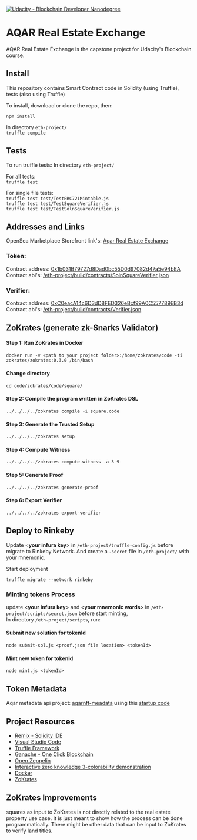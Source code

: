 [![Udacity - Blockchain Developer Nanodegree](https://bit.ly/2svzNOI)](https://www.udacity.com/blockchain)

# AQAR Real Estate Exchange

AQAR Real Estate Exchange is the capstone project for Udacity's Blockchain course. 

## Install

This repository contains Smart Contract code in Solidity (using Truffle), tests (also using Truffle)

To install, download or clone the repo, then:

`npm install`

In directory `eth-project/`  
`truffle compile`

## Tests
To run truffle tests:
In directory `eth-project/`

For all tests:    
`truffle test` 

For single file tests:  
`truffle test test/TestERC721Mintable.js`  
`truffle test test/TestSquareVerifier.js`  
`truffle test test/TestSolnSquareVerifier.js`  

## Addresses and Links 
OpenSea Marketplace Storefront link's: [Aqar Real Estate Exchange](https://rinkeby.opensea.io/category/aqarrealestateexchangev3)

### Token:
Contract address: [0x1b031B79727d8Dad0bc55D0d97082d47a5e94bEA](https://rinkeby.etherscan.io/address/0x1b031B79727d8Dad0bc55D0d97082d47a5e94bEA)   
Contract abi's: [/eth-project/build/contracts/SolnSquareVerifier.json](./eth-project/build/contracts/SolnSquareVerifier.json)
### Verifier:
Contract address: [0xC0eacA14c6D3dD8FED326eBcf99A0C557789EB3d](https://rinkeby.etherscan.io/address/0xC0eacA14c6D3dD8FED326eBcf99A0C557789EB3d)  
Contract abi's: [/eth-project/build/contracts/Verifier.json](./eth-project/build/contracts/Verifier.json)

## ZoKrates (generate zk-Snarks Validator)
#### Step 1: Run ZoKrates in Docker
``` 
docker run -v <path to your project folder>:/home/zokrates/code -ti zokrates/zokrates:0.3.0 /bin/bash
```

#### Change directory
``` 
cd code/zokrates/code/square/
``` 

#### Step 2: Compile the program written in ZoKrates DSL
``` 
../../../../zokrates compile -i square.code
``` 

#### Step 3: Generate the Trusted Setup
``` 
../../../../zokrates setup
```

#### Step 4: Compute Witness
``` 
../../../../zokrates compute-witness -a 3 9
```

#### Step 5: Generate Proof
```
../../../../zokrates generate-proof
```

#### Step 6: Export Verifier
```  
../../../../zokrates export-verifier
```

## Deploy to Rinkeby
Update <**your infura key**> in 
`/eth-project/truffle-config.js` before migrate to Rinkeby Network. 
And create a `.secret` file in `/eth-project/` with your mnemonic.

Start deployment
```
truffle migrate --network rinkeby
```

### Minting tokens Process
update <**your infura key**> and <**your mnemonic words**> in 
`/eth-project/scripts/secret.json` before start minting,    
In directory `/eth-project/scripts`, run:

#### Submit new solution for tokenId
```
node submit-sol.js <proof.json file location> <tokenId>
```
#### Mint new token for tokenId
```
node mint.js <tokenId>
```

## Token Metadata
Aqar metadata api project: [aqarnft-meadata](https://github.com/khalidfsh/aqarnft-metadata)
using this [startup code](https://github.com/ProjectOpenSea/metadata-api-nodejs)

## Project Resources

* [Remix - Solidity IDE](https://remix.ethereum.org/)
* [Visual Studio Code](https://code.visualstudio.com/)
* [Truffle Framework](https://truffleframework.com/)
* [Ganache - One Click Blockchain](https://truffleframework.com/ganache)
* [Open Zeppelin ](https://openzeppelin.org/)
* [Interactive zero knowledge 3-colorability demonstration](http://web.mit.edu/~ezyang/Public/graph/svg.html)
* [Docker](https://docs.docker.com/install/)
* [ZoKrates](https://github.com/Zokrates/ZoKrates)

## ZoKrates Improvements
squares as input to ZoKrates is not directly related to the real estate property use case. 
It is just meant to show how the process can be done programmatically. 
There might be other data that can be input to ZoKrates to verify land titles.